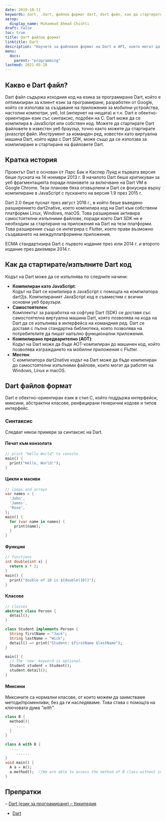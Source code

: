 ```yaml
---
date: 2019-10-11
keywords: dart, .dart, файлов формат dart, dart файл, как да стартирате dart файлове, разширение .dart
автор:
  display_name: Muhammad Ahmad Chishti
draft: false
toc: true
title: Dart файлов формат
linktitle: Dart
description: "Научете за файловия формат на Dart и API, които могат да създават и отварят файлове на Dart."
menu:
  docs:
    parent: "programming"
lastmod: 2021-05-18
---
```


## Какво е Dart файл? ##

Dart файл съдържа изходния код на езика за програмиране Dart, който е оптимизиран за клиент език за програмиране, разработен от Google, който се използва за създаване на приложения за мобилни устройства, настолни компютри, уеб, Iot (интернет на нещата) и т.н. Dart е обектно-ориентиран език със синтаксис, подобен на C. Dart може да се компилира в JavaScript или собствен код. Можете да стартирате Dart файловете в известен уеб браузър, точно както можете да стартирате javascript файл. Инструмент за команден ред, известен като виртуална машина Dart, който идва с Dart SDK, може също да се използва за компилиране и стартиране на файловете Dart.

## Кратка история ##

Проектът Dart е основан от Ларс Бак и Каспер Лунд и първата версия беше пусната на 14 ноември 2013 г. В началото Dart беше критикуван за уеб фрагментацията поради плановете за включване на Dart VM в Google Chrome. Тези планове бяха отхвърлени и Dart се фокусира върху компилиране в JavaScript с пускането на версия 1.9 през 2015 г.

Dart 2.0 беше пуснат през август 2018 г., в който беше въведено разширението dart2native, което компилира код на Dart към собствени платформи Linux, Windows, macOS. Това разширение активира самостоятелни изпълними файлове, поради което Dart SDK не е необходим за стартиране на приложения на Dart на тези платформи. Това разширение също се интегрира с Flutter, което прави възможно създаването на междуплатформени приложения.

ECMA стандартизира Dart с първото издание през юли 2014 г. и второто издание през декември 2014 г.


## Как да стартирате/изпълните Dart код ##

Кодът на Dart може да се изпълнява по следните начини:

- **Компилиран като JavaScript**:</br> Кодът на Dart се компилира в JavaScript с помощта на компилатора dart2js. Компилираният JavaScript код е съвместим с всички основни уеб браузъри.
- **Самостоятелен**:</br> Комплектът за разработка на софтуер Dart (SDK) се доставя със самостоятелна виртуална машина Dart, която позволява на кода на Dart да се изпълнява в интерфейса на командния ред. Dart се доставя с пълна стандартна библиотека, която позволява на потребителите да пишат напълно функционални приложения.
- **Компилирано предварително (AOT)**:</br> Кодът на Dart може да бъде AOT-компилиран до машинен код, който позволява изграждането на мобилни приложения с Flutter.
- **Местен**:</br> С компилатора dart2native кодът на Dart може да бъде компилиран до самостоятелни изпълними файлове, които могат да работят на Windows, Linux и macOS.

## Dart файлов формат ##

Dart е обектно-ориентиран език в стил C, който поддържа интерфейси, миксини, абстрактни класове, реифицирани генерични кодове и типов интерфейс.

### Синтаксис ###

Следват някои примери за синтаксис на Dart.

#### Печат към конзолата ####

```dart
// print "Hello World" to console
main() {
  print("Hello, World!");
}
```

#### Цикли и масиви ####

```dart
// loops and arrays
var names = {
  'John',
  'James',
  'Rose',
};
main() {
  for (var name in names) {
    print(name);
  }
}
```

#### Функции ####

```dart
// functions
int double(int x) {
  return x * 2;
}
main() {
  print("double of 10 is ${double(10)}");
}
```

#### Класове ####

```dart
// classes
abstract class Person {
  detail();
}

class Student implements Person {
  String firstName = "Jack";
  String lastName = "Wick";
  detail() => print("Student: $firstName $lastName");
}

main() {
  // The 'new' keyword is optional.
  Student student = Student();
  student.detail();
}
```

#### Миксини ####

Миксините са нормални класове, от които можем да заимстваме методи/променливи, без да ги наследяваме. Това става с помощта на ключовата дума *"with"*.

```dart
class B {  
  method(){
     ....
  }
}

class A with B {
  ....
     ......
}
void main() {
  A a = A();
  a.method();  //We are able to access the method of B class without inheriting from it.
}
```

## Препратки ##

– [Dart (език за програмиране) – Уикипедия](https://en.wikipedia.org/wiki/Dart_(programming_language))
- [Dart](https://dart.dev/)

